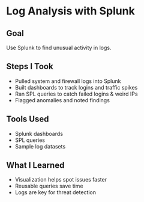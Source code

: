 # Log Analysis with Splunk

## Goal
Use Splunk to find unusual activity in logs.  

## Steps I Took
- Pulled system and firewall logs into Splunk
- Built dashboards to track logins and traffic spikes
- Ran SPL queries to catch failed logins & weird IPs
- Flagged anomalies and noted findings

## Tools Used
- Splunk dashboards
- SPL queries
- Sample log datasets

## What I Learned
- Visualization helps spot issues faster
- Reusable queries save time
- Logs are key for threat detection
